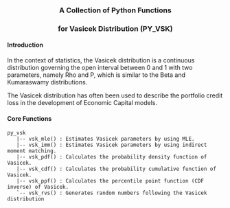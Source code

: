 
### <p align="center"> A Collection of Python Functions </p>
### <p align="center"> for Vasicek Distribution (PY_VSK) </p>

#### Introduction

In the context of statistics, the Vasicek distribution is a continuous distribution governing the open interval between 0 and 1 with two parameters, namely Rho and P, which is similar to the Beta and Kumaraswamy distributions.

The Vasicek distribution has often been used to describe the portfolio credit loss in the development of Economic Capital models.

#### Core Functions

```
py_vsk
   |-- vsk_mle() : Estimates Vasicek parameters by using MLE.
   |-- vsk_imm() : Estimates Vasicek parameters by using indirect moment matching.
   |-- vsk_pdf() : Calculates the probability density function of Vasicek.
   |-- vsk_cdf() : Calculates the probability cumulative function of Vasicek.
   |-- vsk_ppf() : Calculates the percentile point function (CDF inverse) of Vasicek.
   `-- vsk_rvs() : Generates random numbers following the Vasicek distribution
```
